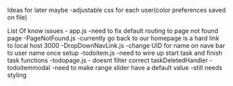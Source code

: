 Ideas for later maybe
    -adjustable css for each user(color preferences saved on file)

List Of know issues
    - app.js 
        -need to fix default routing to page not found page 
    -PageNotFound.js
        -currently go back to our homepage is a hard link to local host 3000
    -DropDownNavLink.js
        -change UID for name on nave bar to user name once setup
    -todoitem.js
        -need to wire up start task and finish task functions
    -todopage.js
        - doesnt filter correct taskDeletedHandler
    -todoitemmodal
        -need to make range slider have a default value
        -still needs styling
    